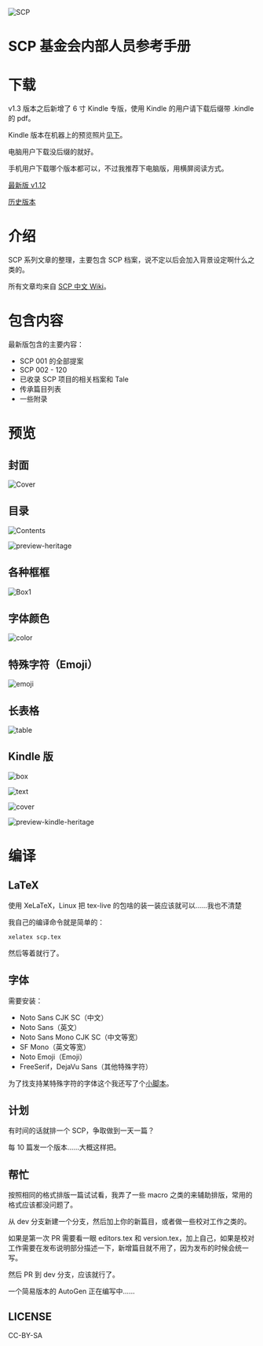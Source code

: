 ![SCP][logo]

# SCP 基金会内部人员参考手册

# 下载

v1.3 版本之后新增了 6 寸 Kindle 专版，使用 Kindle 的用户请下载后缀带 .kindle 的 pdf。

Kindle 版本在机器上的预览照片[见下](#kindle-版)。

电脑用户下载没后缀的就好。

手机用户下载哪个版本都可以，不过我推荐下电脑版，用横屏阅读方式。 

[最新版 v1.12][last-release]

[历史版本][all-release]

# 介绍

SCP 系列文章的整理，主要包含 SCP 档案，说不定以后会加入背景设定啊什么之类的。

所有文章均来自 [SCP 中文 Wiki][scp-wiki-cn]。

# 包含内容

最新版包含的主要内容：

* SCP 001 的全部提案
* SCP 002 - 120
* 已收录 SCP 项目的相关档案和 Tale
* 传承篇目列表
* 一些附录

# 预览

## 封面

![Cover][preview-cover]

## 目录

![Contents][preview-contents]

![preview-heritage][preview-heritage]

## 各种框框

![Box1][preview-box]

## 字体颜色

![color][preview-color]

## 特殊字符（Emoji）

![emoji][preview-emoji]

## 长表格

![table][preview-table]

## Kindle 版

![box][preview-kindle-box]

![text][preview-kindle-text]

![cover][preview-kindle-cover]

![preview-kindle-heritage][preview-kindle-heritage]

# 编译

## LaTeX

使用 XeLaTeX，Linux 把 tex-live 的包啥的装一装应该就可以……我也不清楚

我自己的编译命令就是简单的：

```bash
xelatex scp.tex
```

然后等着就行了。

## 字体

需要安装：

* Noto Sans CJK SC（中文）
* Noto Sans（英文）
* Noto Sans Mono CJK SC（中文等宽）
* SF Mono（英文等宽）
* Noto Emoji（Emoji）
* FreeSerif，DejaVu Sans（其他特殊字符）

为了找支持某特殊字符的字体这个我还写了个[小脚本][which-fonts-support-project]。

## 计划

有时间的话就排一个 SCP，争取做到一天一篇？

每 10 篇发一个版本……大概这样把。

## 帮忙

按照相同的格式排版一篇试试看，我弄了一些 macro 之类的来辅助排版，常用的格式应该都没问题了。

从 dev 分支新建一个分支，然后加上你的新篇目，或者做一些校对工作之类的。

如果是第一次 PR 需要看一眼 editors.tex 和 version.tex，加上自己，如果是校对工作需要在发布说明部分描述一下，新增篇目就不用了，因为发布的时候会统一写。

然后 PR 到 dev 分支，应该就行了。

一个简易版本的 AutoGen 正在编写中……

## LICENSE

CC-BY-SA

[logo]: https://raw.githubusercontent.com/7sDream/scp-pdf/master/images/git_logo.png
[all-release]: https://github.com/7sDream/scp-pdf/releases
[last-release]: https://github.com/7sDream/scp-pdf/releases/latest
[scp-wiki-cn]: http://scp-wiki-cn.wikidot.com/
[which-fonts-support-project]: https://github.com/7sDream/which_fonts_support

[preview-cover]: http://rikka-10066868.image.myqcloud.com/f50a0449-2c37-4a71-97b6-f35163fbcd04.png
[preview-contents]: http://rikka-10066868.image.myqcloud.com/60a49415-f846-4054-b362-28d4edb18153.png
[preview-heritage]: http://rikka-10066868.image.myqcloud.com/902317c6-10eb-4bf5-bb0a-42947e37a9ba.png
[preview-box]: http://rikka-10066868.image.myqcloud.com/ecb1be0b-6541-4776-a05c-f122c731e2dd.png
[preview-color]: http://rikka-10066868.image.myqcloud.com/257c1aca-9031-41e7-b821-f3f06d10a734.png
[preview-emoji]: http://rikka-10066868.image.myqcloud.com/f48ce1e8-0c4e-470e-ad3c-7a5670045591.png
[preview-table]: http://rikka-10066868.image.myqcloud.com/91f2e472-296a-4b8e-8b58-b99787c683e0.png

[preview-kindle-cover]: http://rikka-10066868.image.myqcloud.com/5461794e-821f-4b2d-ba31-6c7b5eb604bc.png
[preview-kindle-heritage]: http://rikka-10066868.image.myqcloud.com/2d6618c6-1eab-4074-9bb8-7532d806f58e.jpeg
[preview-kindle-box]: http://rikka-10066868.image.myqcloud.com/c5831e83-5157-4823-8bb3-144bd4dbc447.png
[preview-kindle-text]: http://rikka-10066868.image.myqcloud.com/fb2cd4d7-60b8-4164-a3c7-226b4c1efd35.png
